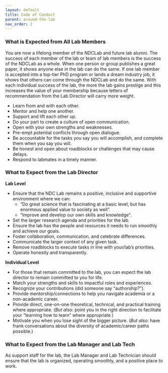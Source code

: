 ```yaml
---
layout: default
title: Code of Conduct
parent: around-the-lab
nav_order: 2
---
```


### What is Expected from All Lab Members
You are now a lifelong member of the NDCLab and future lab alumni. The success of each member of the lab or team of lab members is the success of the NDCLab as a whole. When one person or group publishes a great paper, it shows anyone else in the lab can do the same. If one lab member is accepted into a top-tier PhD program or lands a dream industry job, it shows that others can come through the NDCLab and do the same. With each individual success of the lab, the more the lab gains prestige and this increases the value of your membership because letters of recommendation from the Lab Director will carry more weight.

* Learn from and with each other.
* Mentor and help one another.
* Support and lift each other up.
* Do your part to create a culture of open communication.
* Open with your own strengths and weaknesses.
* Pre-empt potential conflicts through open dialogue.
* Be accountable for the tasks you say you will accomplish, and complete them when you say you will.
* Be honest and open about roadblocks or challenges that may cause delays.
* Respond to labmates in a timely manner.

### What to Expect from the Lab Director
**Lab Level**
* Ensure that the NDC Lab remains a positive, inclusive and supportive environment where we can:
  * “Do great science that is fascinating at a basic level, but has enormous applied value to society as well”.
  * “Improve and develop our own skills and knowledge”.
* Set the larger research agenda and priorities for the lab.
* Ensure the lab has the people and resources it needs to run smoothly and achieve our goals.
* Foster collaboration, communication, and celebrate differences.
* Communicate the larger context of any given task.
* Remove roadblocks to execute tasks in line with your/lab’s priorities.
* Operate honestly and transparently.

**Individual Level**
* For those that remain committed to the lab, you can expect the lab director to remain committed to you for life.
* Match your strengths and skills to impactful roles and experiences.
* Recognize your contributions (did someone say “authorship?”).
* Provide mentorship/connections to help you navigate academia or a non-academic career.
* Provide direct, one-on-one theoretical, technical, and practical training where appropriate. (*But also*: point you in the right direction to facilitate your “learning how to learn” where appropriate.)
* Motivate you when you lose sight of the bigger picture. (*But also*: have frank conversations about the diversity of academic/career paths possible.)

### What to Expect from the Lab Manager and Lab Tech
As support staff for the lab, the Lab Manager and Lab Technician should ensure that the lab is organized, operating smoothly, and a positive place to work.
